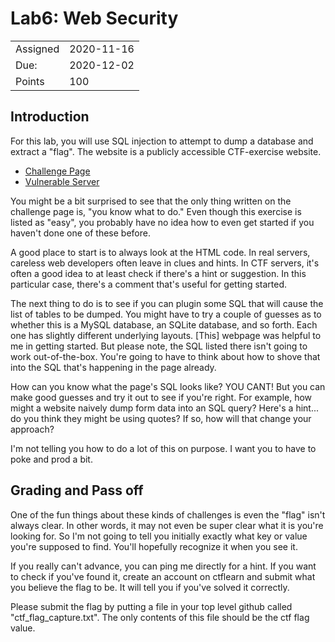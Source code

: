 # Lab6: Web Security

|||
|---|---|
| Assigned | 2020-11-16|
| Due: | 2020-12-02|
| Points | 100 |

## Introduction

For this lab, you will use SQL injection to attempt to dump a database
and extract a "flag". The website is a publicly accessible CTF-exercise
website.

* [Challenge Page](https://ctflearn.com/challenge/88)
* [Vulnerable Server](https://web.ctflearn.com/web4/)

You might be a bit surprised to see that the only thing written on the
challenge page is, "you know what to do."  Even though this exercise is
listed as "easy", you probably have no idea how to even get started if you
haven't done one of these before.

A good place to start is to always look at the HTML code. In real servers,
careless web developers often leave in clues and hints. In CTF servers, 
it's often a good idea to at least check if there's a hint or suggestion.
In this particular case, there's a comment that's useful for getting started.

The next thing to do is to see if you can plugin some SQL that will cause
the list of tables to be dumped. You might have to try a couple of guesses
as to whether this is a MySQL database, an SQLite database, and so forth.
Each one has slightly different underlying layouts. [This] webpage was 
helpful to me in getting started. But please note, the SQL listed there
isn't going to work out-of-the-box. You're going to have to think about
how to shove that into the SQL that's happening in the page already.

How can you know what the page's SQL looks like? YOU CANT! But you can make
good guesses and try it out to see if you're right. For example, how might
a website naively dump form data into an SQL query? Here's a hint... do you
think they might be using quotes? If so, how will that change your approach?

I'm not telling you how to do a lot of this on purpose. I want you to have
to poke and prod a bit. 

## Grading and Pass off

One of the fun things about these kinds of challenges is even the "flag"
isn't always clear. In other words, it may not even be super clear what
it is you're looking for. So I'm not going to tell you initially exactly what
key or value you're supposed to find. You'll hopefully recognize it when you
see it.

If you really can't advance, you can ping me directly for a hint. If you
want to check if you've found it, create an account on ctflearn and submit
what you believe the flag to be. It will tell you if you've solved it
correctly.

Please submit the flag by putting a file in your top level 
github called "ctf_flag_capture.txt". The only contents of this file should
be the ctf flag value. 
